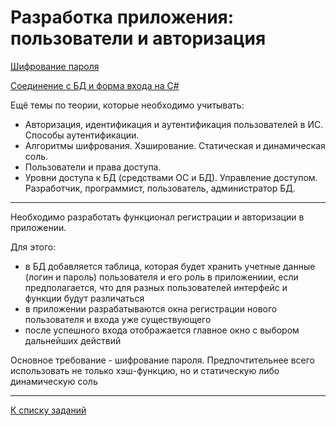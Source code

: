 # Разработка приложения: пользователи и авторизация

[Шифрование пароля](../src/Lab_salt.md)

[Соединение с БД и форма входа на C#](../src/Lab14.md)

Ещё темы по теории, которые необходимо учитывать:

* Авторизация, идентификация и аутентификация пользователей в ИС. Способы аутентификации. 
* Алгоритмы шифрования. Хэширование. Статическая и динамическая соль.
* Пользователи и права доступа.
* Уровни доступа к БД (средствами ОС и БД). Управление доступом. Разработчик, программист, пользователь, администратор БД.

---

Необходимо разработать функционал регистрации и авторизации в приложении.

Для этого:
* в БД добавляется таблица, которая будет хранить учетные данные (логин и пароль) пользователя и его роль в приложениии, если предполагается, что для разных пользователей интерфейс и функции будут различаться
* в приложении разрабатываются окна регистрации нового пользователя и входа уже существующего
* после успешного входа отображается главное окно с выбором дальнейших действий  

Основное требование - шифрование пароля. 
Предпочтительнее всего использовать не только хэш-функцию, но и статическую либо динамическую соль 

---

[К списку заданий](../../blob/main/program-2-project.md)
